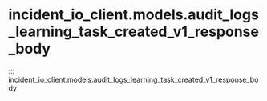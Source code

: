 # incident_io_client.models.audit_logs_learning_task_created_v1_response_body

::: incident_io_client.models.audit_logs_learning_task_created_v1_response_body